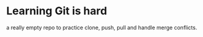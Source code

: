 # Learning Git is hard

a really empty repo to practice clone, push, pull and handle merge conflicts.

